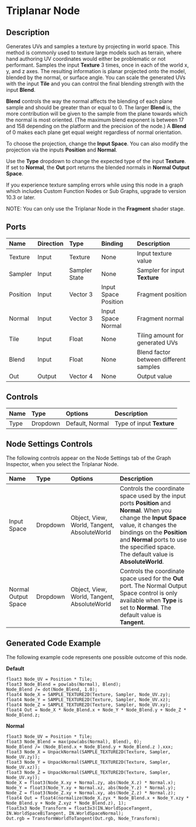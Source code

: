 # Triplanar Node

## Description

Generates UVs and samples a texture by projecting in world space. This method is commonly used to texture large models such as terrain, where hand authoring UV coordinates would either be problematic or not performant. Samples the input **Texture** 3 times, once in each of the world x, y, and z axes. The resulting information is planar projected onto the model, blended by the normal, or surface angle. You can scale the generated UVs with the input **Tile** and you can control the final blending strength with the input **Blend**.

**Blend** controls the way the normal affects the blending of each plane sample and should be greater than or equal to 0. The larger **Blend** is, the more contribution will be given to the sample from the plane towards which the normal is most oriented. (The maximum blend exponent is between 17 and 158 depending on the platform and the precision of the node.) A **Blend** of 0 makes each plane get equal weight regardless of normal orientation. 

To choose the projection, change the **Input Space**. You can also modify the projection via the inputs **Position** and **Normal**. 

Use the **Type** dropdown to change the expected type of the input **Texture**. If set to **Normal**, the **Out** port returns the blended normals in **Normal Output Space**.

If you experience texture sampling errors while using this node in a graph which includes Custom Function Nodes or Sub Graphs, upgrade to version 10.3 or later.

NOTE: You can only use the Triplanar Node in the **Fragment** shader stage.

## Ports

| Name     | Direction | Type          | Binding              | Description |
|:---------|:----------|:--------------|:---------------------|:------------|
| Texture  | Input     | Texture       | None                 | Input texture value |
| Sampler  | Input     | Sampler State | None                 | Sampler for input **Texture** |
| Position | Input     | Vector 3      | Input Space Position | Fragment position |
| Normal   | Input     | Vector 3      | Input Space Normal   | Fragment normal |
| Tile     | Input     | Float         | None                 | Tiling amount for generated UVs |
| Blend    | Input     | Float         | None                 | Blend factor between different samples |
| Out      | Output    | Vector 4      | None                 | Output value |

## Controls

| Name      | Type        | Options         | Description |
|:--------- |:------------|:----------------|:------------|
| Type      | Dropdown    | Default, Normal | Type of input **Texture** |

## Node Settings Controls

The following controls appear on the Node Settings tab of the Graph Inspector, when you select the Triplanar Node.

| Name        | Type     | Options                                     | Description |
|:------------|:---------|:--------------------------------------------|:------------|
| Input Space | Dropdown | Object, View, World, Tangent, AbsoluteWorld | Controls the coordinate space used by the input ports **Position** and **Normal**.  When you change the **Input Space** value, it changes the bindings on the  **Position** and **Normal** ports to use the specified space. The default value is **AbsoluteWorld**. |
| Normal Output Space | Dropdown | Object, View, World, Tangent, AbsoluteWorld | Controls the coordinate space used for the **Out** port. The Normal Output Space control is only available when **Type** is set to **Normal**. The default value is **Tangent**. |

## Generated Code Example

The following example code represents one possible outcome of this node.

**Default**

```
float3 Node_UV = Position * Tile;
float3 Node_Blend = pow(abs(Normal), Blend);
Node_Blend /= dot(Node_Blend, 1.0);
float4 Node_X = SAMPLE_TEXTURE2D(Texture, Sampler, Node_UV.zy);
float4 Node_Y = SAMPLE_TEXTURE2D(Texture, Sampler, Node_UV.xz);
float4 Node_Z = SAMPLE_TEXTURE2D(Texture, Sampler, Node_UV.xy);
float4 Out = Node_X * Node_Blend.x + Node_Y * Node_Blend.y + Node_Z * Node_Blend.z;
```

**Normal**

```
float3 Node_UV = Position * Tile;
float3 Node_Blend = max(pow(abs(Normal), Blend), 0);
Node_Blend /= (Node_Blend.x + Node_Blend.y + Node_Blend.z ).xxx;
float3 Node_X = UnpackNormal(SAMPLE_TEXTURE2D(Texture, Sampler, Node_UV.zy));
float3 Node_Y = UnpackNormal(SAMPLE_TEXTURE2D(Texture, Sampler, Node_UV.xz));
float3 Node_Z = UnpackNormal(SAMPLE_TEXTURE2D(Texture, Sampler, Node_UV.xy));
Node_X = float3(Node_X.xy + Normal.zy, abs(Node_X.z) * Normal.x);
Node_Y = float3(Node_Y.xy + Normal.xz, abs(Node_Y.z) * Normal.y);
Node_Z = float3(Node_Z.xy + Normal.xy, abs(Node_Z.z) * Normal.z);
float4 Out = float4(normalize(Node_X.zyx * Node_Blend.x + Node_Y.xzy * Node_Blend.y + Node_Z.xyz * Node_Blend.z), 1);
float3x3 Node_Transform = float3x3(IN.WorldSpaceTangent, IN.WorldSpaceBiTangent, IN.WorldSpaceNormal);
Out.rgb = TransformWorldToTangent(Out.rgb, Node_Transform);
```
